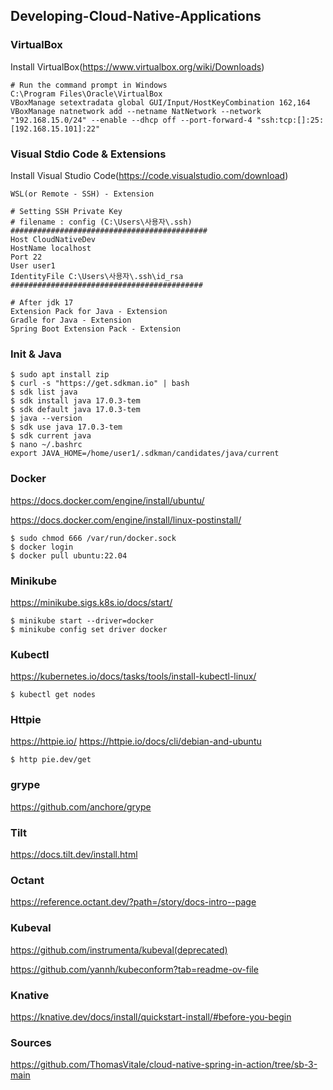## Developing-Cloud-Native-Applications

### VirtualBox
Install VirtualBox(https://www.virtualbox.org/wiki/Downloads)

    # Run the command prompt in Windows
    C:\Program Files\Oracle\VirtualBox
    VBoxManage setextradata global GUI/Input/HostKeyCombination 162,164
    VBoxManage natnetwork add --netname NatNetwork --network "192.168.15.0/24" --enable --dhcp off --port-forward-4 "ssh:tcp:[]:25:[192.168.15.101]:22"
### Visual Stdio Code & Extensions

Install Visual Studio Code(https://code.visualstudio.com/download)

    WSL(or Remote - SSH) - Extension
    
    # Setting SSH Private Key
    # filename : config (C:\Users\사용자\.ssh)
    ############################################
    Host CloudNativeDev
    HostName localhost
    Port 22
    User user1
    IdentityFile C:\Users\사용자\.ssh\id_rsa
    ###########################################

    # After jdk 17
    Extension Pack for Java - Extension
    Gradle for Java - Extension
    Spring Boot Extension Pack - Extension

### Init & Java

    $ sudo apt install zip
    $ curl -s "https://get.sdkman.io" | bash
    $ sdk list java
    $ sdk install java 17.0.3-tem
    $ sdk default java 17.0.3-tem
    $ java --version
    $ sdk use java 17.0.3-tem
    $ sdk current java
    $ nano ~/.bashrc
    export JAVA_HOME=/home/user1/.sdkman/candidates/java/current

### Docker

https://docs.docker.com/engine/install/ubuntu/

https://docs.docker.com/engine/install/linux-postinstall/

    $ sudo chmod 666 /var/run/docker.sock
    $ docker login
    $ docker pull ubuntu:22.04

### Minikube

https://minikube.sigs.k8s.io/docs/start/

    $ minikube start --driver=docker
    $ minikube config set driver docker

### Kubectl

https://kubernetes.io/docs/tasks/tools/install-kubectl-linux/

    $ kubectl get nodes

### Httpie

https://httpie.io/
https://httpie.io/docs/cli/debian-and-ubuntu

    $ http pie.dev/get

### grype 

https://github.com/anchore/grype

### Tilt

https://docs.tilt.dev/install.html

### Octant

https://reference.octant.dev/?path=/story/docs-intro--page

### Kubeval

https://github.com/instrumenta/kubeval(deprecated)

https://github.com/yannh/kubeconform?tab=readme-ov-file

### Knative

https://knative.dev/docs/install/quickstart-install/#before-you-begin

### Sources

https://github.com/ThomasVitale/cloud-native-spring-in-action/tree/sb-3-main

